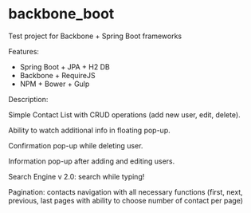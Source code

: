 # backbone_boot
Test project for Backbone + Spring Boot frameworks 

Features:

* Spring Boot + JPA + H2 DB
* Backbone + RequireJS
* NPM + Bower + Gulp

Description:

Simple Contact List with CRUD operations (add new user, edit, delete).

Ability to watch additional info in floating pop-up.

Confirmation pop-up while deleting user.

Information pop-up after adding and editing users.

Search Engine v 2.0: search while typing!

Pagination: contacts navigation with all necessary functions (first, next, previous, last pages 
with ability to choose number of contact per page)
